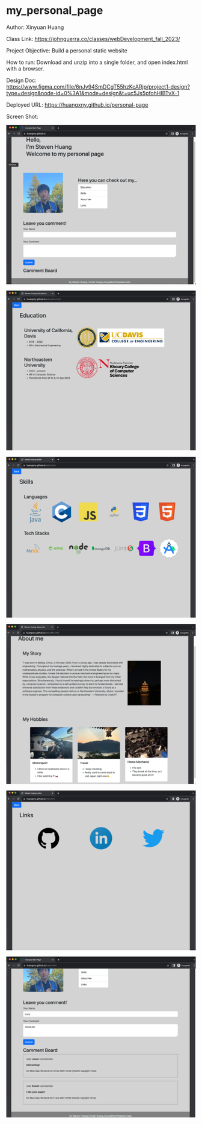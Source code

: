 # my_personal_page


Author: Xinyuan Huang

Class Link: https://johnguerra.co/classes/webDevelopment_fall_2023/

Project Objective: Build a personal static website

How to run: Download and unzip into a single folder, and open index.html with a browser. 

Design Doc: https://www.figma.com/file/6nJv94SmDCgT55hzKcARjp/project1-design?type=design&node-id=0%3A1&mode=design&t=uc5Js5pfohHIBTvX-1

Deployed URL: https://huangxny.github.io/personal-page

Screen Shot:

![Main Page.png](Screen%20Shots%2FMain%20Page.png)

![Education.png](Screen%20Shots%2FEducation.png)

![Skills.png](Screen%20Shots%2FSkills.png)

![About me.png](Screen%20Shots%2FAbout%20me.png)

![Links.png](Screen%20Shots%2FLinks.png)

![Comment.png](Screen%20Shots%2FComment.png)

